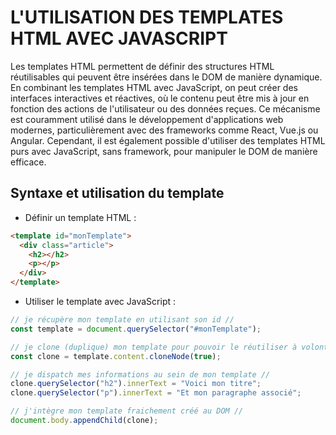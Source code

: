 # L'UTILISATION DES TEMPLATES HTML AVEC JAVASCRIPT

Les templates HTML permettent de définir des structures HTML réutilisables qui peuvent être insérées dans le DOM de manière dynamique. En combinant les templates HTML avec JavaScript, on peut créer des interfaces interactives et réactives, où le contenu peut être mis à jour en fonction des actions de l'utilisateur ou des données reçues. Ce mécanisme est couramment utilisé dans le développement d'applications web modernes, particulièrement avec des frameworks comme React, Vue.js ou Angular. Cependant, il est également possible d'utiliser des templates HTML purs avec JavaScript, sans framework, pour manipuler le DOM de manière efficace.

## Syntaxe et utilisation du template

- Définir un template HTML :

```html
<template id="monTemplate">
  <div class="article">
    <h2></h2>
    <p></p>
  </div>
</template>
```

- Utiliser le template avec JavaScript :

```js
// je récupère mon template en utilisant son id //
const template = document.querySelector("#monTemplate");

// je clone (duplique) mon template pour pouvoir le réutiliser à volonté //
const clone = template.content.cloneNode(true);

// je dispatch mes informations au sein de mon template //
clone.querySelector("h2").innerText = "Voici mon titre";
clone.querySelector("p").innerText = "Et mon paragraphe associé";

// j'intègre mon template fraichement créé au DOM //
document.body.appendChild(clone);
```
